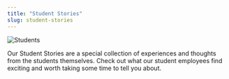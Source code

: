 ```yaml
---
title: "Student Stories"
slug: student-stories
---
```


![Students](/images/2017_BootCamp_smaller.jpg#tag-image)

Our Student Stories are a special collection of experiences and thoughts from the students themselves. Check out what
our student employees find exciting and worth taking some time to tell you about.
